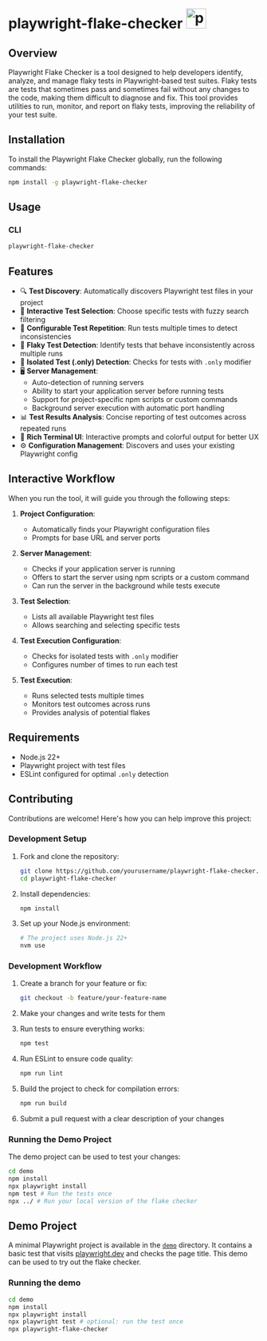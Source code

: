 # <p align="left"> playwright-flake-checker <a href="https://playwright.dev/" target="_blank" rel="noreferrer"> <img src="https://playwright.dev/img/playwright-logo.svg" alt="playwright" width="40" height="40"/> </a> </p>

## Overview

Playwright Flake Checker is a tool designed to help developers identify, analyze, and manage flaky tests in Playwright-based test suites. Flaky tests are tests that sometimes pass and sometimes fail without any changes to the code, making them difficult to diagnose and fix. This tool provides utilities to run, monitor, and report on flaky tests, improving the reliability of your test suite.

## Installation

To install the Playwright Flake Checker globally, run the following commands:

```bash
npm install -g playwright-flake-checker
```

## Usage

### CLI
```bash
playwright-flake-checker
```

## Features

- 🔍 **Test Discovery**: Automatically discovers Playwright test files in your project
- 🎯 **Interactive Test Selection**: Choose specific tests with fuzzy search filtering
- 🔄 **Configurable Test Repetition**: Run tests multiple times to detect inconsistencies
- 🚨 **Flaky Test Detection**: Identify tests that behave inconsistently across multiple runs
- 🔎 **Isolated Test (.only) Detection**: Checks for tests with `.only` modifier
- 🖥️ **Server Management**:
  - Auto-detection of running servers
  - Ability to start your application server before running tests
  - Support for project-specific npm scripts or custom commands
  - Background server execution with automatic port handling
- 📊 **Test Results Analysis**: Concise reporting of test outcomes across repeated runs
- 🌈 **Rich Terminal UI**: Interactive prompts and colorful output for better UX
- ⚙️ **Configuration Management**: Discovers and uses your existing Playwright config

## Interactive Workflow

When you run the tool, it will guide you through the following steps:

1. **Project Configuration**:
   - Automatically finds your Playwright configuration files
   - Prompts for base URL and server ports

2. **Server Management**:
   - Checks if your application server is running
   - Offers to start the server using npm scripts or a custom command
   - Can run the server in the background while tests execute

3. **Test Selection**:
   - Lists all available Playwright test files
   - Allows searching and selecting specific tests

4. **Test Execution Configuration**:
   - Checks for isolated tests with `.only` modifier
   - Configures number of times to run each test

5. **Test Execution**:
   - Runs selected tests multiple times
   - Monitors test outcomes across runs
   - Provides analysis of potential flakes

## Requirements

- Node.js 22+
- Playwright project with test files
- ESLint configured for optimal `.only` detection

## Contributing

Contributions are welcome! Here's how you can help improve this project:

### Development Setup

1. Fork and clone the repository:
   ```bash
   git clone https://github.com/yourusername/playwright-flake-checker.git
   cd playwright-flake-checker
   ```

2. Install dependencies:
   ```bash
   npm install
   ```

3. Set up your Node.js environment:
   ```bash
   # The project uses Node.js 22+
   nvm use
   ```

### Development Workflow

1. Create a branch for your feature or fix:
   ```bash
   git checkout -b feature/your-feature-name
   ```

2. Make your changes and write tests for them

3. Run tests to ensure everything works:
   ```bash
   npm test
   ```

4. Run ESLint to ensure code quality:
   ```bash
   npm run lint
   ```

5. Build the project to check for compilation errors:
   ```bash
   npm run build
   ```

6. Submit a pull request with a clear description of your changes

### Running the Demo Project

The demo project can be used to test your changes:

```bash
cd demo
npm install
npx playwright install
npm test # Run the tests once
npx ../ # Run your local version of the flake checker
```

## Demo Project

A minimal Playwright project is available in the [`demo`](demo/) directory. It contains a basic test that visits [playwright.dev](https://playwright.dev) and checks the page title. This demo can be used to try out the flake checker.

### Running the demo

```bash
cd demo
npm install
npx playwright install
npx playwright test # optional: run the test once
npx playwright-flake-checker
```
